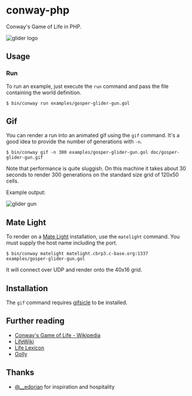 # conway-php

Conway's Game of Life in PHP.

![glider logo](doc/glider-logo.png)

## Usage

### Run

To run an example, just execute the `run` command and pass the file containing
the world definition.

    $ bin/conway run examples/gosper-glider-gun.gol

## Gif

You can render a run into an animated gif using the `gif` command. It's a good
idea to provide the number of generations with `-n`.

    $ bin/conway gif -n 300 examples/gosper-glider-gun.gol doc/gosper-glider-gun.gif

Note that performance is quite sluggish. On this machine it takes about 30
seconds to render 300 generations on the standard size grid of 120x50 cells.

Example output:

![glider gun](doc/gosper-glider-gun.gif)

## Mate Light

To render on a [Mate Light](https://github.com/jaseg/matelight) installation,
use the `matelight` command. You must supply the host name including the port.

	$ bin/conway matelight matelight.cbrp3.c-base.org:1337 examples/gosper-glider-gun.gol

It will connect over UDP and render onto the 40x16 grid.

## Installation

The `gif` command requires [gifsicle](http://www.lcdf.org/gifsicle/) to be
installed.

## Further reading

* [Conway's Game of Life - Wikipedia](http://en.wikipedia.org/wiki/Conway%27s_Game_of_Life)
* [LifeWiki](http://www.conwaylife.com/wiki/Main_Page)
* [Life Lexicon](http://www.argentum.freeserve.co.uk/lex.htm)
* [Golly](http://golly.sourceforge.net/)

## Thanks

* [@__edorian](https://twitter.com/__edorian) for inspiration and hospitality
